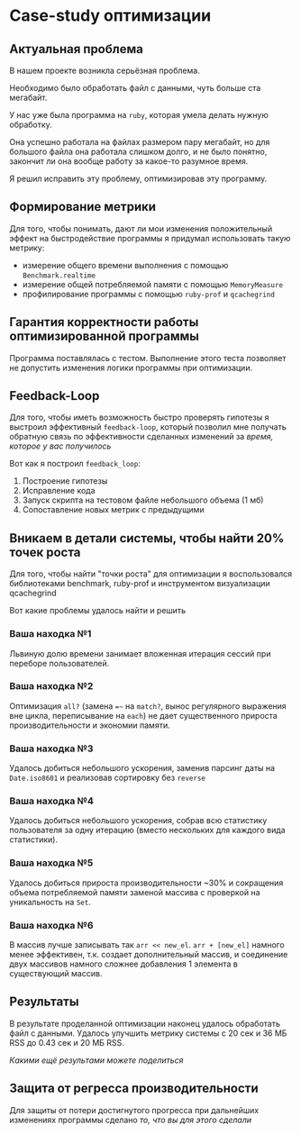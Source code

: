 # Case-study оптимизации

## Актуальная проблема
В нашем проекте возникла серьёзная проблема.

Необходимо было обработать файл с данными, чуть больше ста мегабайт.

У нас уже была программа на `ruby`, которая умела делать нужную обработку.

Она успешно работала на файлах размером пару мегабайт, но для большого файла она работала слишком долго, и не было понятно, закончит ли она вообще работу за какое-то разумное время.

Я решил исправить эту проблему, оптимизировав эту программу.

## Формирование метрики
Для того, чтобы понимать, дают ли мои изменения положительный эффект на быстродействие программы я придумал использовать такую метрику:
- измерение общего времени выполнения с помощью `Benchmark.realtime`
- измерение общей потребляемой памяти с помощью `MemoryMeasure`
- профилирование программы с помощью `ruby-prof` и `qcachegrind`

## Гарантия корректности работы оптимизированной программы
Программа поставлялась с тестом. Выполнение этого теста позволяет не допустить изменения логики программы при оптимизации.

## Feedback-Loop
Для того, чтобы иметь возможность быстро проверять гипотезы я выстроил эффективный `feedback-loop`, который позволил мне получать обратную связь по эффективности сделанных изменений за *время, которое у вас получилось*

Вот как я построил `feedback_loop`:
1. Построение гипотезы
2. Исправление кода
3. Запуск скрипта на тестовом файле небольшого объема (1 мб)
4. Сопоставление новых метрик с предыдущими

## Вникаем в детали системы, чтобы найти 20% точек роста
Для того, чтобы найти "точки роста" для оптимизации я воспользовался библиотеками benchmark, ruby-prof и инструментом визуализации qcachegrind

Вот какие проблемы удалось найти и решить

### Ваша находка №1
Львиную долю времени занимает вложенная итерация сессий при переборе пользователей.

### Ваша находка №2
Оптимизация `all?` (замена `=~` на `match?`, вынос регулярного выражения вне цикла, переписывание на `each`) не дает существенного прироста производительности и экономии памяти.

### Ваша находка №3
Удалось добиться небольшого ускорения, заменив парсинг даты на `Date.iso8601` и реализовав сортировку без `reverse`

### Ваша находка №4
Удалось добиться небольшого ускорения, собрав всю статистику пользователя за одну итерацию (вместо нескольких для каждого вида статистики).

### Ваша находка №5
Удалось добиться прироста производительности ~30% и сокращения объема потребляемой памяти заменой массива с проверкой на уникальность на `Set`.

### Ваша находка №6
В массив лучше записывать так `arr << new_el`. `arr + [new_el]` намного менее эффективен, т.к. создает дополнительный массив, и соединение двух массивов намного сложнее добавления 1 элемента в существующий массив.

## Результаты
В результате проделанной оптимизации наконец удалось обработать файл с данными.
Удалось улучшить метрику системы с 20 сек и 36 МБ RSS до 0.43 сек и 20 МБ RSS.

*Какими ещё результами можете поделиться*

## Защита от регресса производительности
Для защиты от потери достигнутого прогресса при дальнейших изменениях программы сделано *то, что вы для этого сделали*
